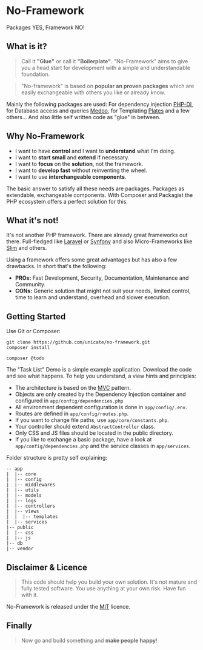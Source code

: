 # No-Framework

Packages YES, Framework NO! 

## What is it?

> Call it **"Glue"** or call it **"Boilerplate"**. "No-Framework" aims to give you a head start for development with a simple and understandable foundation. 

> "No-framework" is based on **popular an proven packages** which are easily exchangeable with others you like or already know. 

Mainly the following packages are used: For dependency injection
[PHP-DI](https://php-di.org),
for Database access and queries [Medoo](https://medoo.in),
for Templating [Plates](https://thephpleague.com/plates)
and a few others... And also little self written code as "glue" in between.
        
        
## Why No-Framework

- I want to have **control** and I want to **understand** what I'm doing.<br>
- I want to **start small** and **extend** if necessary.<br>
- I want to **focus** on the **solution**, not the framework.<br>
- I want to **develop fast** without reinventing the wheel.<br>
- I want to use **interchangeable components**.<br>    

The basic answer to satisfy all these needs are packages. Packages as extendable, exchangeable components. With Composer and Packagist the PHP ecosystem offers a perfect solution for this.             


## What it's not!

It's not another PHP framework. There are already great frameworks out there.
Full-fledged like
[Laravel](https://laravel.com/) or
[Synfony](https://symfony.com/) and also Micro-Frameworks like
[Slim](http://www.slimframework.com/) and others.

Using a framework offers some great advantages but has also a few drawbacks. In short that's the following:

- **PROs:** Fast Development, Security, Documentation, Maintenance and Community.
- **CONs:** Generic solution that might not suit your needs, limited control,
time to learn and understand, overhead and slower execution.

## Getting Started

Use Git or Composer:

```
git clone https://github.com/unicate/no-framework.git
composer install
```

```
composer @todo
```

The "Task List" Demo is a simple example application. Download the code and see what happens.
To help you understand, a view hints and principles:

- The architecture is based on the [MVC](https://en.wikipedia.org/wiki/Model%E2%80%93view%E2%80%93controller) pattern.
- Objects are only created by the Dependency Injection container and configured in `app/config/dependencies.php`
- All environment dependent configuration is done in `app/config/.env`.
- Routes are defined in `app/config/routes.php`.
- If you want to change file paths, use `app/core/constants.php`.
- Your controller should extend `AbstractController` class.
- Only CSS and JS files should be located in the public directory.
- If you like to exchange a basic package, have a look at `app/config/dependencies.php` and the service classes in
`app/services`.

Folder structure is pretty self explaining:
```
-- app
|  |-- core
|  |-- config
|  |-- middlewares
|  |-- utils
|  |-- models
|  |-- logs
|  |-- controllers
|  |-- views
|  |  |-- templates
|  |-- services
|-- public
|  |-- css
|  |-- js
|-- db
|-- vendor
```

## Disclaimer & Licence
> This code should help you build your own solution. It's not mature and fully tested software. You use anything at your own risk. Have fun with it. 

No-Framework is released under the [MIT](https://raw.githubusercontent.com/unicate/licenses/master/MIT/MIT-Licence.txt) licence.


## Finally            
> Now go and build something and **make people happy**!


